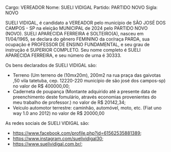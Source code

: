 Cargo: VEREADOR
Nome: SUELI VIDIGAL
Partido: PARTIDO NOVO
Sigla: NOVO

SUELI VIDIGAL, é candidato a VEREADOR pelo município de SÃO JOSÉ DOS CAMPOS - SP na eleição MUNICIPAL de 2024 pelo PARTIDO NOVO (NOVO).
SUELI APARECIDA FERREIRA é SOLTEIRO(A), nasceu em 11/04/1965, se declara do gênero FEMININO da cor/raça PARDA, sua ocupação é PROFESSOR DE ENSINO FUNDAMENTAL, e seu grau de instrução é SUPERIOR COMPLETO.
Seu nome completo é SUELI APARECIDA FERREIRA, e seu número de urna é 30333.

Os bens declarados de SUELI VIDIGAL são: 
- Terreno (Um terreno de (10mx20m), 200m2 na rua praça das gaivotas ,50 vila tatetuba, cep. 12220-220 município de são josé dos campos-sp) no valor de R$ 400000,00;
- Caderneta de poupança (Montante adquirido até a presente data  de preenchimento deste fomulário,  através economias provenientes do meu trabalho de professor.) no valor de R$ 20142,34;
- Veículo automotor terrestre: caminhão, automóvel, moto, etc. (Fiat uno way 1.0 ano 2012) no valor de R$ 20000,00

As redes sociais de SUELI VIDIGAL são:
- https://www.facebook.com/profile.php?id=61562535881389;
- https://www.instagram.com/suelividigal30;
- https://www.suelividigal.com.br/;